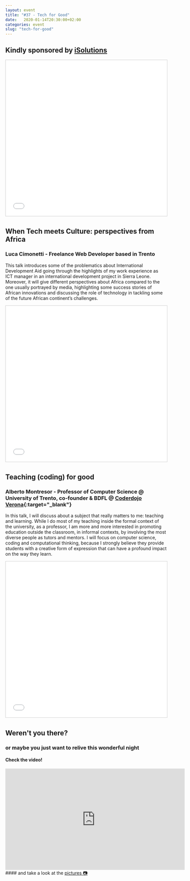 ```yaml
---
layout: event
title: "#37 - Tech for Good"
date:   2020-01-14T20:30:00+02:00
categories: event
slug: "tech-for-good"
---
```


## Kindly sponsored by [iSolutions](//www.isolutions.it/)
<iframe src="//www.slideshare.net/slideshow/embed_code/key/xCrjyQSTnxVq9w" width="595" height="485" frameborder="0" marginwidth="0" marginheight="0" scrolling="no" style="border:1px solid #CCC; border-width:1px; margin-bottom:5px; max-width: 100%;" allowfullscreen> </iframe>

## When Tech meets Culture: perspectives from Africa

### Luca Cimonetti - Freelance Web Developer based in Trento

This talk introduces some of the problematics about International Development Aid going through the highlights of my work experience as ICT manager in an international development project in Sierra Leone. Moreover, it will give different perspectives about Africa compared to the one usually portrayed by media, highlighting some success stories of African innovations and discussing the role of technology in tackling some of the future African continent’s challenges.

<iframe src="//www.slideshare.net/slideshow/embed_code/key/eYLq82LvsjciRx" width="595" height="485" frameborder="0" marginwidth="0" marginheight="0" scrolling="no" style="border:1px solid #CCC; border-width:1px; margin-bottom:5px; max-width: 100%;" allowfullscreen> </iframe>

## Teaching (coding) for good

### Alberto Montresor - Professor of Computer Science @ University of Trento, co-founder & BDFL @ [Coderdojo Verona](//www.coderdojovr.it/){:target="_blank"}

In this talk, I will discuss about a subject that really matters to me: teaching and learning. While I do most of my teaching inside the formal context of the university, as a professor, I am more and more interested in promoting education outside the classroom, in informal contexts, by involving the most diverse people as tutors and mentors. I will focus on computer science, coding and computational thinking, because I strongly believe they provide students with a creative form of expression that can have a profound impact on the way they learn.

<iframe src="//www.slideshare.net/slideshow/embed_code/key/wdJuwunViFCVUT" width="595" height="485" frameborder="0" marginwidth="0" marginheight="0" scrolling="no" style="border:1px solid #CCC; border-width:1px; margin-bottom:5px; max-width: 100%;" allowfullscreen> </iframe>

## Weren't you there?

### or maybe you just want to relive this wonderful night

<section class="fb-links">

#### Check the video!

<iframe width="560" height="315" src="https://www.youtube.com/embed/0Bu3mXgS75Y?start=408" frameborder="0" allow="accelerometer; autoplay; clipboard-write; encrypted-media; gyroscope; picture-in-picture" allowfullscreen></iframe>
#### and take a look at the <a id="fb_photo_album" class="btn-facebook" target="_blank" href="//bit.ly/ST-37p">pictures &#128247;</a>
</section>
